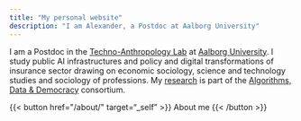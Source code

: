 ```yaml
---
title: "My personal website"
description: "I am Alexander, a Postdoc at Aalborg University"
---
```


I am a Postdoc in the [Techno-Anthropology Lab](https://www.en.culture.aau.dk/research/research-groups/tantlab) at [Aalborg University](https://vbn.aau.dk/en/persons/alexanderg/). I study public AI infrastructures and policy and digital transformations of insurance sector drawing on economic sociology, science and technology studies and sociology of professions. My [research](/research/) is part of the [Algorithms, Data & Democracy](https://algoritmer.org/) consortium. 

{{< button href="/about/" target=“_self” >}} About me {{< /button >}}
